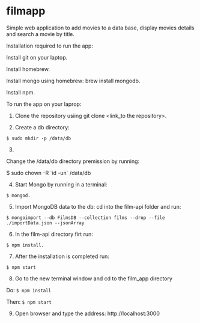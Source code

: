 # filmapp

Simple web application to add movies to a data base, display movies details and search a movie by title.

Installation required to run the app:

Install git on your laptop.

Install homebrew.

Install mongo using homebrew: brew install mongodb.

Install npm.

To run the app on your laprop:

1. Clone the repository usiing git clone <link_to the repository>.

2. Create a db directory: 

`$ sudo mkdir -p /data/db`

3. 
Change the /data/db directory premission by running: 

$ sudo chown -R \`id -un\` /data/db

4. Start Mongo by running in a terminal: 

`$ mongod.`

5. Import MongoDB data to the db: cd into the film-api folder and run: 

`$ mongoimport --db FilmsDB --collection films --drop --file ./importData.json --jsonArray`

6. In the film-api directory firt run: 

`$ npm install.`

7. After the installation is completed run: 

`$ npm start`

8. Go to the new terminal window and cd to the film_app directory

Do: 
`$ npm install`

Then:
`$ npm start`

9. Open browser and type the address: http://localhost:3000

